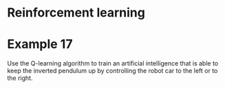 # Reinforcement learning
# Example 17
Use the Q-learning algorithm to train an artificial intelligence that is able to keep the inverted pendulum up by controlling the robot car to the left or to the right. 
